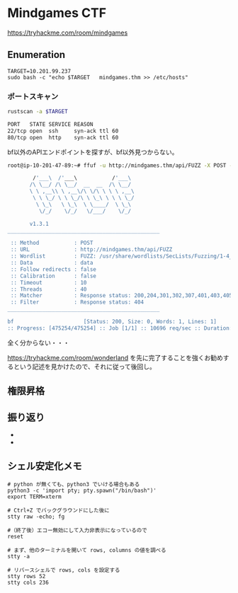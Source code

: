 # Mindgames CTF

https://tryhackme.com/room/mindgames

## Enumeration

```shell
TARGET=10.201.99.237
sudo bash -c "echo $TARGET   mindgames.thm >> /etc/hosts"
```

### ポートスキャン

```sh
rustscan -a $TARGET

PORT   STATE SERVICE REASON
22/tcp open  ssh     syn-ack ttl 60
80/tcp open  http    syn-ack ttl 60
```

bf以外のAPIエンドポイントを探すが、bf以外見つからない。

```sh
root@ip-10-201-47-89:~# ffuf -u http://mindgames.thm/api/FUZZ -X POST -d "data" -c -w /usr/share/wordlists/SecLists/Fuzzing/1-4_all_letters_a-z.txt -fc 404

        /'___\  /'___\           /'___\       
       /\ \__/ /\ \__/  __  __  /\ \__/       
       \ \ ,__\\ \ ,__\/\ \/\ \ \ \ ,__\      
        \ \ \_/ \ \ \_/\ \ \_\ \ \ \ \_/      
         \ \_\   \ \_\  \ \____/  \ \_\       
          \/_/    \/_/   \/___/    \/_/       

       v1.3.1
________________________________________________

 :: Method           : POST
 :: URL              : http://mindgames.thm/api/FUZZ
 :: Wordlist         : FUZZ: /usr/share/wordlists/SecLists/Fuzzing/1-4_all_letters_a-z.txt
 :: Data             : data
 :: Follow redirects : false
 :: Calibration      : false
 :: Timeout          : 10
 :: Threads          : 40
 :: Matcher          : Response status: 200,204,301,302,307,401,403,405
 :: Filter           : Response status: 404
________________________________________________

bf                      [Status: 200, Size: 0, Words: 1, Lines: 1]
:: Progress: [475254/475254] :: Job [1/1] :: 10696 req/sec :: Duration: [0:00:58] :: Errors: 0 ::
```

全く分からない・・・

https://tryhackme.com/room/wonderland を先に完了することを強くお勧めするという記述を見かけたので、それに従って後回し。

## 権限昇格

## 振り返り

-
-

## シェル安定化メモ

```shell
# python が無くても、python3 でいける場合もある
python3 -c 'import pty; pty.spawn("/bin/bash")'
export TERM=xterm

# Ctrl+Z でバックグラウンドにした後に
stty raw -echo; fg

#（終了後）エコー無効にして入力非表示になっているので
reset

# まず、他のターミナルを開いて rows, columns の値を調べる
stty -a

# リバースシェルで rows, cols を設定する
stty rows 52
stty cols 236

```
